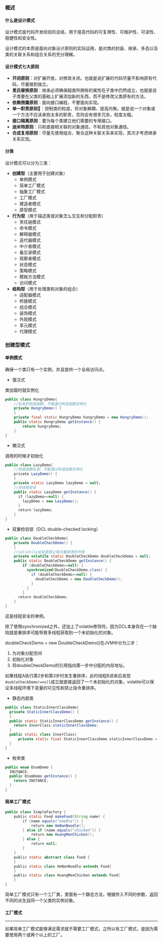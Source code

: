### 概述

#### 什么是设计模式

设计模式是代码开发经验的总结，用于提高代码的可复用性、可维护性、可读性、稳健性和安全性。

设计模式的本质是面向对象设计原则的实际运用，是对类的封装、继承、多态以及类的关联关系和组合关系的充分理解。

#### 设计模式七大原则

* **开闭原则**：对扩展开放，对修改关闭。也就是说扩展的代码尽量不影响原有代码，尽量做到独立。
* **里氏替换原则**：继承必须确保超类所拥有的属性在子类中仍然成立，也就是说子类要在父类的基础上扩展添加新的东西，而不是修改父类原有的方法。
* **依赖倒置原则**：面向接口编程，不要面向实现。
* **单一职责原则**：控制类的粒度，将对象解耦，提高内聚。就是说一个对象或一个方法不应该承担太多的职责，否则会有很多冗余，粒度太粗。
* **接口隔离原则**：要为每个类建立他们需要的专用接口。
* **迪米特原则**：只和直接相关联的对象通信，不和其他对象通信。
* **合成复用原则**：尽量先使用组合、聚合这种关联关系来实现，其次才考虑继承关系实现。

#### 分类

设计模式可以分为三类：

* **创建型**（主要用于创建对象）
  * 单例模式
  * 简单工厂模式
  * 抽象工厂模式
  * 工厂模式
  * 建造者模式
  * 原型模式
* **行为型**（用于描述类或对象怎么交互和分配职责）
  * 责任链模式
  * 命令模式
  * 解释器模式
  * 迭代器模式
  * 中介者模式
  * 备忘录模式
  * 观察者模式
  * 状态模式
  * 策略模式
  * 模板方法模式
  * 访问模式
* **结构型**（用于处理类和对象的组合）
  * 适配器模式
  * 桥接模式
  * 组合模式
  * 装饰模式
  * 外观模式
  * 享元模式
  * 代理模式



### 创建型模式

#### 单例模式

确保一个类只有一个实例，并且提供一个全局访问点。

* 饿汉式

类加载时就实例化

```java
public class HungryDemo{
  	//私有的构造函数，不能通过构造函数实例化
    private HungryDemo() {      
    }
    private final static HungryDemo hungryDemo = new HungryDemo();
    public static HungryDemo getInstance() {
        return hungryDemo;
    }
}
```

* 懒汉式

调用的时候才初始化

```java
public class LazyDemo{
    //构造函数私有，不能通过构造函数实例化
    private LazyDemo() {        
    }
    private static LazyDemo lazyDemo = null;
  	//非线程安全
    public static LazyDemo getInstance() {
      if (lazyDemo==null) {
        lazyDemo = new LazyDemo();
      }
      return lazyDemo;
    }
}
```

* 双重检验锁（DCL double-checked locking）

```java
public class DoubleCheckDemo{
    private DoubleCheckDemo() {
    }
    //voliatile此处是禁止指令重排序的作用
    private volatile static DoubleCheckDemo doubleCheckDemo = null;
    public static DoubleCheckDemo getInstance() {
        if (doubleCheckDemo==null) {
          synchronized(DoubleCheckDemo.class) {
            if (doubleCheckDemo==null) {
              doubleCheckDemo = new DoubleCheckDemo();
            }
          } 
        }
      return doubleCheckDemo;
    }
}
```

这是线程安全的单例。

除了使用synchronized之外，还加上了volatile修饰符。因为DCL本身存在一个缺陷就是重排序可能导致多线程获取到一个未初始化的对象。

doubleCheckDemo = new DoubleCheckDemo()在JVM中分为三步：

1. 为对象分配空间
2. 初始化对象
3. 将doubleCheckDemo的引用指向第一步中分配的内存地址。

如果线程A执行第2步和第3步时发生重排序，此时线程B进来后发现`doubleCheckDemo!=null`成立就直接返回了一个未初始化的对象，volatile可以保证多线程环境下变量的可见性和禁止指令重排序。

* 静态内部类

```java
public class StaticInnerClassDemo{
  private StaticInnerClassDemo() {
  }
  public static StaticInnerClassDemo getInstance() {
    return InnerClass.staticInnerClassDemo;
  }
  public static class InnerClass{
      private static final StaticInnerClassDemo staticInnerClassDemo = new StaticInnerClassDemo();
  }
}
```

* 枚举类

```java
public enum EnumDemo {
  INSTANCE;
  public EnumDemo getInstance() {
    return INSTANCE;
  }
}
```



#### 简单工厂模式

```java
public class SimpleFactory {
    public static Food makeFood(String name) {
        if (name.equals("noodle")) {
            return new HeNanNoodle();
        } else if (name.equals("chicken")) {
            return new HuangMenChicken();
        } else {
            return null;
        }
    }
    public static abstract class Food {
    }
    public static class HeNanNoodle extends Food{
    }
    public static class HuangMenChicken extends Food{
    }
}
```

简单工厂模式只有一个工厂类，里面有一个静态方法，根据传入不同的参数，返回不同的派生自同一个父类的实例对象。



#### 工厂模式

------

如果简单工厂模式能够满足需求就不需要工厂模式，之所以有工厂模式，是因为需要使用两个或两个以上的工厂。

